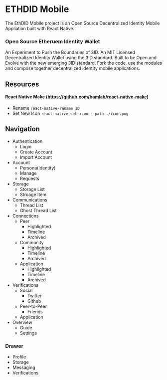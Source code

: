 # ETHDID Mobile

The EthDID Mobile project is an Open Source Decentralized Identity Mobile Appliation built with React Native.

### Open Source Etheruem Identity Wallet

An Experiment to Push the Boundaries of 3ID. An MIT Licensed Decentralized Identity Wallet using the 3ID standard. Built to be Open and Evolve with the new emerging 3ID standard. Fork the code, use the modules and compose together decentralized identity mobile applications.

## Resources

#### React Native Make (https://github.com/bamlab/react-native-make)

- Rename `react-native-rename ID`
- Set New Icon `react-native set-icon --path ./icon.png`

## Navigation

- Authentication
  - Login
  - Create Account
  - Import Account
- Account
  - Persona(Identity)
  - Manage
  - Requests
- Storage
  - Storage List
  - Stroage Item
- Communications
  - Thread List
  - Ghost Thread List
- Connections
  - Peer
    - Highlighted
    - Timeline
    - Archived
  - Community
    - Highlighted
    - Timeline
    - Archived
  - Application
    - Highlighted
    - Timeline
    - Archived
- Verifications
  - Social
    - Twitter
    - Github
  - Peer-to-Peer
    - Friends
  - Application
- Overview
  - Guide
  - Settings

### Drawer

- Profile
- Storage
- Messaging
- Verifications
